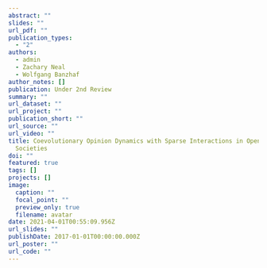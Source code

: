 ```yaml
---
abstract: ""
slides: ""
url_pdf: ""
publication_types:
  - "2"
authors:
  - admin
  - Zachary Neal
  - Wolfgang Banzhaf
author_notes: []
publication: Under 2nd Review
summary: ""
url_dataset: ""
url_project: ""
publication_short: ""
url_source: ""
url_video: ""
title: Coevolutionary Opinion Dynamics with Sparse Interactions in Open-ended
  Societies
doi: ""
featured: true
tags: []
projects: []
image:
  caption: ""
  focal_point: ""
  preview_only: true
  filename: avatar
date: 2021-04-01T00:55:09.956Z
url_slides: ""
publishDate: 2017-01-01T00:00:00.000Z
url_poster: ""
url_code: ""
---
```

